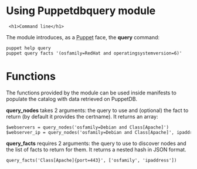        
<h1>Using Puppetdbquery module</h1>
       
                            
     <h1>Command line</h1>
<p>The module introduces, as a <abbr title="Puppet automation tool">Puppet</abbr> face, the <strong>query</strong> command:</p> 
<pre class=" code"><code><span class="java_plain">puppet&nbsp;help&nbsp;query</span>
<span class="java_plain">puppet&nbsp;query&nbsp;facts&nbsp;</span><span class="java_literal">'(osfamily=RedHat&nbsp;and&nbsp;operatingsystemversion=6)'</span><span class="java_plain"></span></code></pre> 
<h1>Functions</h1>
<p>The functions provided by the module can be used inside manifests to populate the catalog with data retrieved on PuppetDB.</p>
<p><strong>query_nodes</strong> takes 2 arguments: the query to use and (optional) the fact to return (by default it provides the certname). It returns an array:</p> 
<pre class=" code"><code><span class="java_plain">$webservers&nbsp;</span><span class="java_operator">=</span><span class="java_plain">&nbsp;query_nodes</span><span class="java_separator">(</span><span class="java_literal">'osfamily=Debian&nbsp;and&nbsp;Class[Apache]'</span><span class="java_separator">)</span><span class="java_plain"></span>
<span class="java_plain">$webserver_ip&nbsp;</span><span class="java_operator">=</span><span class="java_plain">&nbsp;query_nodes</span><span class="java_separator">(</span><span class="java_literal">'osfamily=Debian&nbsp;and&nbsp;Class[Apache]'</span><span class="java_separator">,</span><span class="java_plain">&nbsp;ipaddress</span><span class="java_separator">)</span><span class="java_plain"></span></code></pre>
<p><strong>query_facts</strong> requires 2 arguments: the query to use to discover nodes and the list of facts to return for them. It returns a nested hash in JSON format.</p> 
<pre class=" code"><code><span class="java_plain">query_facts</span><span class="java_separator">(</span><span class="java_literal">'Class[Apache]{port=443}'</span><span class="java_separator">,</span><span class="java_plain">&nbsp;</span><span class="java_separator">[</span><span class="java_literal">'osfamily'</span><span class="java_separator">,</span><span class="java_plain">&nbsp;</span><span class="java_literal">'ipaddress'</span><span class="java_separator">])</span><span class="java_plain"></span></code></pre>
  
     
     
